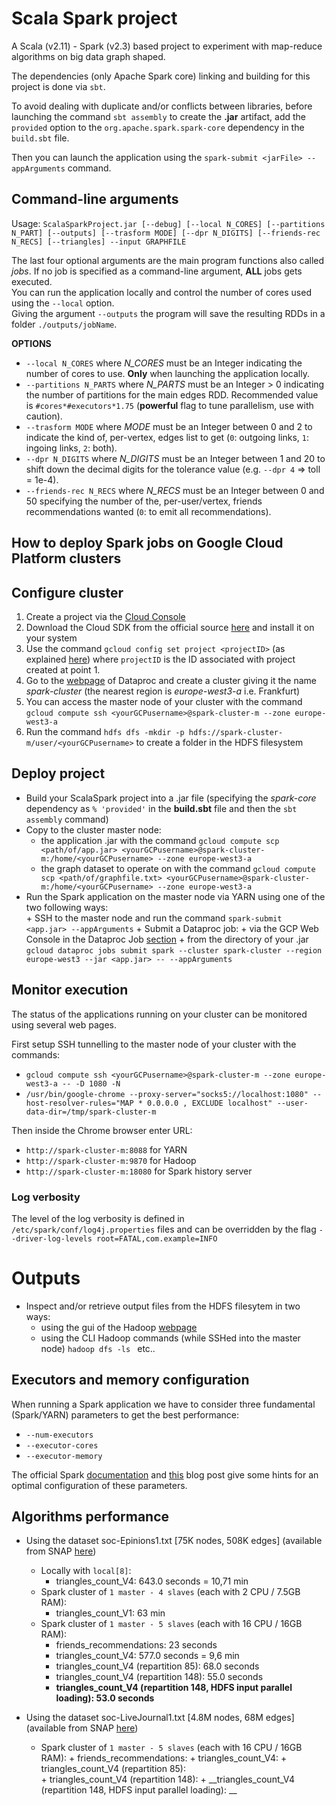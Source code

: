 # Scala Spark project
A Scala (v2.11) - Spark (v2.3) based project to experiment with map-reduce algorithms on big data graph shaped. 

The dependencies (only Apache Spark core) linking and building for this project is done via `sbt`.

To avoid dealing with duplicate and/or conflicts between libraries, before
launching the command `sbt assembly` to create the __.jar__ artifact,
add the `provided` option to the `org.apache.spark.spark-core` dependency in the `build.sbt` file. 

Then you can launch the application using the `spark-submit <jarFile> --appArguments` command.

## Command-line arguments
Usage: `ScalaSparkProject.jar [--debug] [--local N_CORES] [--partitions N_PART] [--outputs] [--trasform MODE] [--dpr N_DIGITS] [--friends-rec N_RECS] [--triangles] --input GRAPHFILE`

The last four optional arguments are the main program functions also called _jobs_. If no job is specified as a command-line argument, __ALL__ jobs gets executed.\
You can run the application locally and control the number of cores used using the `--local` option.\
Giving the argument `--outputs` the program will save the resulting RDDs in a folder `./outputs/jobName`.

__OPTIONS__ 
* `--local N_CORES` where _N_CORES_ must be an Integer indicating the number of cores to use. __Only__ when launching the application locally.
* `--partitions N_PARTS` where _N_PARTS_ must be an Integer > 0 indicating the number of partitions for the main edges RDD. Recommended value is `#cores*#executors*1.75` (__powerful__ flag to tune parallelism, use with caution).
* `--trasform MODE` where _MODE_ must be an Integer between 0 and 2 to indicate the kind of, per-vertex, edges list to get (`0`: outgoing links, `1`: ingoing links, `2`: both).
* `--dpr N_DIGITS` where _N_DIGITS_ must be an Integer between 1 and 20 to shift down the decimal digits for the tolerance value (e.g. `--dpr 4` => toll = 1e-4).
* `--friends-rec N_RECS` where _N_RECS_ must be an Integer between 0 and 50 specifying the number of the, per-user/vertex, friends recommendations wanted (`0`: to emit all recommendations).


## How to deploy Spark jobs on Google Cloud Platform clusters

## Configure cluster
1. Create a project via the [Cloud Console](https://console.cloud.google.com)
1. Download the Cloud SDK from the official source [here](https://cloud.google.com/sdk/) and install it on your system
1. Use the command `gcloud config set project <projectID>` (as explained [here](https://cloud.google.com/sdk/gcloud/reference/config/set)) 
where `projectID` is the ID associated with project created at point 1.
1. Go to the [webpage](https://console.cloud.google.com/dataproc) of Dataproc and create a cluster giving it the name _spark-cluster_ (the nearest region is _europe-west3-a_ i.e. Frankfurt)
1. You can access the master node of your cluster with the command `gcloud compute ssh <yourGCPusername>@spark-cluster-m --zone europe-west3-a` 
1. Run the command `hdfs dfs -mkdir -p hdfs://spark-cluster-m/user/<yourGCPusername>` to create a folder in the HDFS filesystem

## Deploy project
+ Build your ScalaSpark project into a .jar file (specifying the _spark-core_ dependency as `% 'provided'` in the __build.sbt__ file and then the `sbt assembly` command)
+ Copy to the cluster master node:
    + the application .jar with the command `gcloud compute scp <path/of/app.jar> <yourGCPusername>@spark-cluster-m:/home/<yourGCPusername> --zone europe-west3-a`
    + the graph dataset to operate on with the command `gcloud compute scp <path/of/graphfile.txt> <yourGCPusername>@spark-cluster-m:/home/<yourGCPusername> --zone europe-west3-a`
+ Run the Spark application on the master node via YARN using one of the two following ways:  
        + SSH to the master node and run the command `spark-submit <app.jar> --appArguments`
        + Submit a Dataproc job:
            + via the GCP Web Console in the Dataproc Job [section](https://console.cloud.google.com/dataproc/jobs)
            + from the directory of your .jar `gcloud dataproc jobs submit spark --cluster spark-cluster --region europe-west3 --jar <app.jar> -- --appArguments` 

## Monitor execution
The status of the applications running on your cluster can be monitored using several web pages. 

First setup SSH tunnelling to the master node of your cluster with the commands:
+ `gcloud compute ssh <yourGCPusername>@spark-cluster-m --zone europe-west3-a -- -D 1080 -N`
+ `/usr/bin/google-chrome --proxy-server="socks5://localhost:1080" --host-resolver-rules="MAP * 0.0.0.0 , EXCLUDE localhost" --user-data-dir=/tmp/spark-cluster-m`

Then inside the Chrome browser enter URL:
+ `http://spark-cluster-m:8088` for YARN   
+ `http://spark-cluster-m:9870` for Hadoop 
+ `http://spark-cluster-m:18080` for Spark history server

### Log verbosity
The level of the log verbosity is defined in `/etc/spark/conf/log4j.properties` files and can be overridden by the flag `--driver-log-levels root=FATAL,com.example=INFO`

# Outputs
+ Inspect and/or retrieve output files from the HDFS filesytem in two ways:
    + using the gui of the Hadoop [webpage](http://spark-cluster-m:9870/explorer.html#/)
    + using the CLI Hadoop commands (while SSHed into the master node) `hadoop dfs -ls ` etc..

## Executors and memory configuration
When running a Spark application we have to consider three fundamental (Spark/YARN) parameters to get the best performance: 
+ `--num-executors`
+ `--executor-cores`
+ `--executor-memory`

The official Spark [documentation](http://spark.apache.org/docs/latest/hardware-provisioning.html) and
[this](https://spoddutur.github.io/spark-notes/distribution_of_executors_cores_and_memory_for_spark_application.html) blog post
give some hints for an optimal configuration of these parameters.  

## Algorithms performance
+ Using the dataset soc-Epinions1.txt [75K nodes, 508K edges] (available from SNAP [here](https://snap.stanford.edu/data/soc-Epinions1.html))
    + Locally with `local[8]`:
        + triangles_count_V4: 643.0 seconds = 10,71 min
    + Spark cluster of `1 master - 4 slaves` (each with 2 CPU / 7.5GB RAM):
        + triangles_count_V1: 63 min
    + Spark cluster of `1 master - 5 slaves` (each with 16 CPU / 16GB RAM):
        + friends_recommendations: 23 seconds
        + triangles_count_V4: 577.0 seconds = 9,6 min
        + triangles_count_V4 (repartition 85): 68.0 seconds 
        + triangles_count_V4 (repartition 148): 55.0 seconds
        + __triangles_count_V4 (repartition 148, HDFS input parallel loading): 53.0 seconds__ 

+ Using the dataset soc-LiveJournal1.txt [4.8M nodes, 68M edges] (available from SNAP [here](https://snap.stanford.edu/data/soc-LiveJournal1.html))
    + Spark cluster of `1 master - 5 slaves` (each with 16 CPU / 16GB RAM):
            + friends_recommendations:
            + triangles_count_V4: 
            + triangles_count_V4 (repartition 85):  
            + triangles_count_V4 (repartition 148):
            + __triangles_count_V4 (repartition 148, HDFS input parallel loading): __